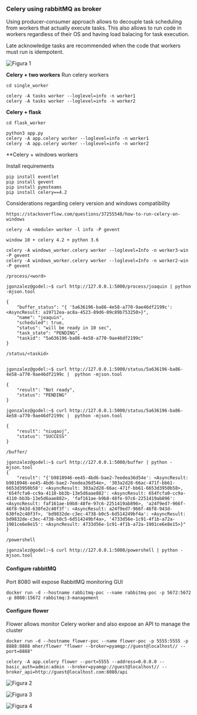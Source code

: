### Celery using rabbitMQ as broker

Using producer-consumer approach allows to decouple task scheduling from workers that actually execute tasks. This also allows to run code in workers regardless of their OS and having load balacing for task execution.

Late acknowledge tasks are recommended when the code that workers must run is idempotent.

![Figura 1](https://github.com/joagonzalez/celery_poc/blob/master/doc/tasks_flow.png)

**Celery + two workers**
Run celery workers
```
cd single_worker

celery -A tasks worker --loglevel=info -n worker1
celery -A tasks worker --loglevel=info -n worker2
```

**Celery + flask**
```
cd flask_worker

python3 app.py
celery -A app.celery worker --loglevel=info -n worker1
celery -A app.celery worker --loglevel=info -n worker2
```

**Celery + windows workers

Install requirements

```
pip install eventlet
pip install gevent
pip install pymsteams
pip install celery==4.2
```

Considerations regarding celery version and windows compatibility

`https://stackoverflow.com/questions/37255548/how-to-run-celery-on-windows`

```
celery -A <module> worker -l info -P gevent

window 10 + celery 4.2 + python 3.6

celery -A windows_worker.celery worker --loglevel=Info -n worker3-win -P gevent
celery -A windows_worker.celery worker --loglevel=Info -n worker2-win -P gevent
```

`/process/<word>`
```
jgonzalez@godel:~$ curl http://127.0.0.1:5000/process/joaquin | python -mjson.tool

{
    "buffer_status": "{ '5a636196-ba86-4e58-a770-9ae46df2199c': <AsyncResult: a19712ea-ac8a-4523-89d6-09c89b753250>}",
    "name": "joaquin",
    "scheduled": true,
    "status": "will be ready in 10 sec",
    "task_state": "PENDING",
    "taskid": "5a636196-ba86-4e58-a770-9ae46df2199c"
}
```

`/status/<taskid>`
```

jgonzalez@godel:~$ curl http://127.0.0.1:5000/status/5a636196-ba86-4e58-a770-9ae46df2199c |  python -mjson.tool

{
    "result": "Not ready",
    "status": "PENDING"
}

jgonzalez@godel:~$ curl http://127.0.0.1:5000/status/5a636196-ba86-4e58-a770-9ae46df2199c |  python -mjson.tool

{
    "result": "niuqaoj",
    "status": "SUCCESS"
}

```

`/buffer/`
```
jgonzalez@godel:~$ curl http://127.0.0.1:5000/buffer | python -mjson.tool
{
    "result": "{'b9810946-ee45-4bd6-bae2-7eedea36d54e': <AsyncResult: b9810946-ee45-4bd6-bae2-7eedea36d54e>, '303a2d28-66ac-471f-bb61-6653d3950b58': <AsyncResult: 303a2d28-66ac-471f-bb61-6653d3950b58>, '654fcfa0-cc9a-4110-bb3b-13e5d6aae882': <AsyncResult: 654fcfa0-cc9a-4110-bb3b-13e5d6aae882>, 'faf161ae-b9b8-48fe-97c6-2251419ab896': <AsyncResult: faf161ae-b9b8-48fe-97c6-2251419ab896>, 'a24f9ed7-966f-46f8-943d-630fe2c40f3f': <AsyncResult: a24f9ed7-966f-46f8-943d-630fe2c40f3f>, 'bd9832de-c3ec-4738-b0c5-6d514249bf4a': <AsyncResult: bd9832de-c3ec-4738-b0c5-6d514249bf4a>, '4733d56e-1c91-4f1b-a72a-1901ce6e8e15': <AsyncResult: 4733d56e-1c91-4f1b-a72a-1901ce6e8e15>}"
}
```

`/powershell`
```
jgonzalez@godel:~$ curl http://127.0.0.1:5000/powershell | python -mjson.tool
```

#### Configure rabbitMQ
Port 8080 will expose RabbitMQ monitoring GUI
```
docker run -d --hostname rabbitmq-poc --name rabbitmq-poc -p 5672:5672 -p 8080:15672 rabbitmq:3-management
```

#### Configure flower
Flower allows monitor Celery worker and also expose an API to manage the cluster
```
docker run -d --hostname flower-poc --name flower-poc -p 5555:5555 -p 8888:8888 mher/flower "flower --broker=pyamqp://guest@localhost// --port=8888" 

celery -A app.celery flower --port=5555 --address=0.0.0.0 --basic_auth=admin:admin --broker=pyamqp://guest@localhost// --broker_api=http://guest@localhost.com:8080/api
```

![Figura 2](https://github.com/joagonzalez/celery_poc/blob/master/doc/workers.png)

![Figura 3](https://github.com/joagonzalez/celery_poc/blob/master/doc/tasks.png)

![Figura 4](https://github.com/joagonzalez/celery_poc/blob/master/doc/time.png)
